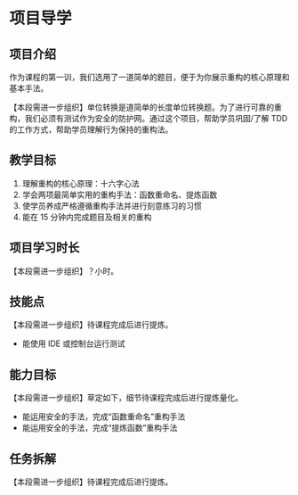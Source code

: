 # 项目导学

## 项目介绍

作为课程的第一训，我们选用了一道简单的题目，便于为你展示重构的核心原理和基本手法。

【本段需进一步组织】单位转换是道简单的长度单位转换题。为了进行可靠的重构，我们必须有测试作为安全的防护网。通过这个项目，帮助学员巩固/了解 TDD 的工作方式，帮助学员理解行为保持的重构法。

## 教学目标

1. 理解重构的核心原理：十六字心法
2. 学会两项最简单实用的重构手法：函数重命名、提炼函数
3. 使学员养成严格遵循重构手法并进行刻意练习的习惯
4. 能在 15 分钟内完成题目及相关的重构

## 项目学习时长

【本段需进一步组织】？小时。

## 技能点

【本段需进一步组织】待课程完成后进行提炼。

- 能使用 IDE 或控制台运行测试

## 能力目标

【本段需进一步组织】草定如下，细节待课程完成后进行提炼量化。

- 能运用安全的手法，完成“函数重命名”重构手法
- 能运用安全的手法，完成“提炼函数”重构手法

## 任务拆解

【本段需进一步组织】待课程完成后进行提炼。

